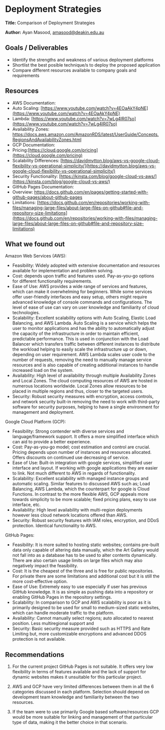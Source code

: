 # Deployment Strategies

**Title:** Comparison of Deployment Strategies

**Author:** Ayan Masood, <amasood@deakin.edu.au>

## Goals / Deliverables

- Identify the strengths and weakness of various deployment platforms
- Shortlist the best posible technique/s to deploy the proposed application
- Compare different resources available to company goals and requirements

## Resources

- AWS Documentation:
- Auto Scaling:
  [https://www.youtube.com/watch?v=4EOaAkY4pNE](https://www.youtube.com/watch?v=4EOaAkY4pNE)
- Lambda: [https://www.youtube.com/watch?v=7wLg4IR07so](https://www.youtube.com/watch?v=7wLg4IR07so)
- Availability Zones:
  <https://docs.aws.amazon.com/AmazonRDS/latest/UserGuide/Concepts.RegionsAndAvailabilityZones.html>
- GCP Documentation:
- Pricing:[https://cloud.google.com/pricing](https://cloud.google.com/pricing)
- Scalability Differences:
  [https://davidmytton.blog/aws-vs-google-cloud-flexibility-vs-operational-simplicity/](https://davidmytton.blog/aws-vs-google-cloud-flexibility-vs-operational-simplicity/)
- Security Functionality:
  [https://kinsta.com/blog/google-cloud-vs-aws/](https://kinsta.com/blog/google-cloud-vs-aws/)
- GitHub Pages Documentation:
- Overview: <https://docs.github.com/en/pages/getting-started-with-github-pages/about-github-pages>
- Limitations:
  [https://docs.github.com/en/repositories/working-with-files/managing-large-files/about-large-files-on-github#file-and-repository-size-limitations](https://docs.github.com/en/repositories/working-with-files/managing-large-files/about-large-files-on-github#file-and-repository-size-limitations)

## What we found out

Amazon Web Services (AWS):

- Feasibility: Widely adopted with extensive documentation and resources available for
  implementation and problem solving.
- Cost: depends upon traffic and features used. Pay-as-you-go options for different functionality
  requirements.
- Ease of Use: AWS provides a wide range of services and features, which can make it overwhelming
  for beginners. While some services offer user-friendly interfaces and easy setup, others might
  require advanced knowledge of console commands and configurations. The level of ease of use can
  vary on user knowledge and familiarity of cloud technologies.
- Scalability: Excellent scalability options with Auto Scaling, Elastic Load Balancing, and AWS
  Lambda. Auto Scaling is a service which helps the user to monitor applications and has the ability
  to automatically adjust the capacity of the infrastructure in order to maintain efficient,
  predictable performance. This is used in conjunction with the Load Balancer which transfers
  traffic between different instances to distribute the workload helping to easily scale the
  infrastructure up or down, depending on user requirement. AWS Lambda scales user code to the
  number of requests, removing the need to manually manage service resources and is also capable of
  creating additional instances to handle increased load on the system.
- Availability: High level of availability through multiple Availability Zones and Local Zones. The
  cloud computing resources of AWS are hosted in numerous locations worldwide. Local Zones allow
  resources to be placed in multiple regions and thus, closer to the targeted users.
- Security: Robust security measures with encryption, access controls, and network security built-in
  removing the need to work with third-party software for security purposes, helping to have a
  single environment for management and deployment.

Google Cloud Platform (GCP):

- Feasibility: Strong contender with diverse services and language/framework support. It offers a
  more simplified interface which can aid to provide a better experience.
- Cost: Pay-as-you-go model; cost estimation and control are crucial. Pricing depends upon number of
  instances and resources allocated. Offers discounts on continued use decreasing of service.
- Ease of Use: Built-in integration with google services, simplified user interface and layout. If
  working with google applications they are easier to link. Not much different to AWS in regards of
  functionality.
- Scalability: Excellent scalability with managed instance groups and automatic scaling. Similar
  features to discussed AWS such as; Load Balancing, AWS Lambda, which the counterpart for google is
  Cloud Functions. In contrast to the more flexible AWS, GCP appeals more towards simplicity to be
  more scalable; fixed pricing plans, easy to use interface, etc.
- Availability: High level availability with multi-region deployments however less cloud network
  locations offered than AWS.
- Security: Robust security features with IAM roles, encryption, and DDoS protection. Identical
  functionality to AWS.

GitHub Pages:

- Feasibility: It is more suited to hosting static websites; contains pre-built data only capable of
  altering data manually, which the Art Gallery would not fall into as a database has to be used to
  alter contents dynamically. There are also certain usage limits on large files which may also
  negatively impact the feasibility.
- Cost: It is the cheapest of the three and is free for public repositories. For private there are
  some limitations and additional cost but it is still the more cost-effective option.
- Ease of Use: Extremely easy to use especially if user has previous GitHub knowledge. It is as
  simple as pushing data into a repository or enabling GitHub Pages in the repository settings.
- Scalability: In comparison to GCP and AWS scalability is poor as it is primarily designed to be
  used for small to medium-sized static websites, which can handle moderate traffic to the platform.
- Availability: Cannot manually select regions; auto allocated to nearest position. Less
  multiregional support and
- Security: Basic security measure provided such as HTTPS and Rate Limiting but, more customizable
  encryptions and advanced DDOS protection is not available.

## Recommendations

1. For the current project GitHub Pages is not suitable. It offers very low flexibility in terms of
   features available and the lack of support for dynamic websites makes it unsuitable for this
   particular project.

2. AWS and GCP have very limited differences between them in all the 6 categories discussed in each
   platform. Selection should depend on development team knowledge and familiarity between the two
   resources.

3. If the team were to use primarily Google based software/resources GCP would be more suitable for
   linking and management of that particular type of data, making it the better choice in that
   scenario.
